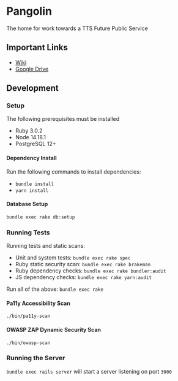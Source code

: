 Pangolin
========

The home for work towards a TTS Future Public Service

Important Links
---------------

* [Wiki](https://github.com/usagov/pangolin/wiki)
* [Google Drive](https://drive.google.com/drive/folders/1F7aUUqleuRVMaKAuOkqf9GXr5eCz-1QH?usp=sharing)

Development
-----------

### Setup

The following prerequisites must be installed

* Ruby 3.0.2
* Node 14.18.1
* PostgreSQL 12+

#### Dependency Install

Run the following commands to install dependencies:

* `bundle install`
* `yarn install`

#### Database Setup

`bundle exec rake db:setup`

### Running Tests

Running tests and static scans:
* Unit and system tests: `bundle exec rake spec`
* Ruby static security scan: `bundle exec rake brakeman`
* Ruby dependency checks: `bundle exec rake bundler:audit`
* JS dependency checks: `bundle exec rake yarn:audit`

Run all of the above: `bundle exec rake`

#### Pa11y Accessibility Scan

`./bin/pa11y-scan`

#### OWASP ZAP Dynamic Security Scan

`./bin/owasp-scan`

### Running the Server

`bundle exec rails server` will start a server listening on port `3000`
